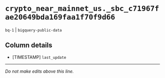# `crypto_near_mainnet_us._sbc_c71967fae20649bda169faa1f70f9d66`
`bq-1` | `bigquery-public-data`

## Column details
* [TIMESTAMP] `last_update`

-------------------------------------------------------------------------------
*Do not make edits above this line.*

